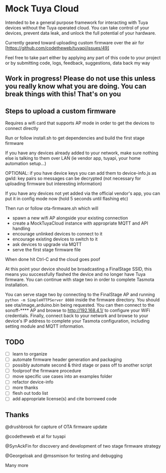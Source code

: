 # Mock Tuya Cloud
Intended to be a general purpose framework for interacting with Tuya devices without the Tuya operated cloud. You can take control of your devices, prevent data leak, and unlock the full potential of your hardware.

Currently geared toward uploading custom firmware over the air for [https://github.com/codetheweb/tuyapi/issues/49]

Feel free to take part either by applying any part of this code to your project or by submitting code, logs, feedback, suggestions, data back my way

## Work in progress! Please do not use this unless you really know what you are doing. You can break things with this! That's on you

## Steps to upload a custom firmware

Requires a wifi card that supports AP mode in order to get the devices to connect directly

Run or follow install.sh to get dependencies and build the first stage firmware

If you have any devices already added to your network, make sure nothing else is talking to them over LAN (ie vendor app, tuyapi, your home automation setup...)

OPTIONAL: if you have device keys you can add them to device-info.js as gwId: key pairs so messages can be decrypted (not necessary for uploading firmware but interesting information)

If you have any devices not yet added via the official vendor's app, you can put it in config mode now (hold 5 seconds until flashing etc)

Then run or follow ota-firmware.sh which will
* spawn a new wifi AP alongside your existing connection
* create a MockTuyaCloud instance with appropriate MQTT and API handling
* encourage unlinked devices to connect to it
* encourage existing devices to switch to it
* ask devices to upgrade via MQTT
* serve the first stage firmware file

When done hit Ctrl-C and the cloud goes poof

At this point your device should be broadcasting a FinalStage SSID, this means you successfully flashed the device and no longer have Tuya firmware. You can continue with stage two in order to complete Tasmota installation.

You can serve stage two by connecting to the FinalStage AP and running `python -m SimpleHTTPServer 8080` inside the firmware directory. You should see ota/image_arduino.bin being requested. You can then connect to the sonoff-**** AP and browse to http://192.168.4.1/ to configure your WiFi credentials. Finally, connect back to your network and browse to your device's IP address to complete your Tasmota configuration, including setting module and MQTT information.

## TODO
- [ ] learn to organize
- [ ] automate firmware header generation and packaging
- [ ] possibly automate second & third stage or pass off to another script
- [ ] foolproof the firmware procedure
- [ ] move specific use cases into an examples folder
- [ ] refactor device-info
- [ ] more thanks
- [ ] flesh out todo list
- [ ] add appropriate license(s) and cite borrowed code

## Thanks
@drushbrook for capture of OTA firmware update

@codetheweb et al for tuyapi

@SynAckFin for discovery and development of two stage firmware strategy

@GeorgeIoak and @mssmison for testing and debugging

Many more

